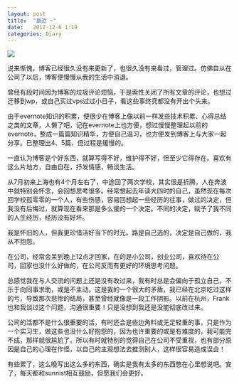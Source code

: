 ```yaml
---
layout: post
title:  "最近 ~"
date:   2012-12-6 1:19
categories: Diary
---
```


![](http://pic.yupoo.com/mygoare_v/Ct4RWnyP/medium.jpg)

说来惭愧，博客已经很久没有来更新了，也很久没有来看过，管理过。仿佛自从在公司了以后，博客便慢慢从我的生活中消退。

曾经有段时间因为博客的垃圾评论烦恼，于是索性关闭了所有文章的评论，也想过迁移到wp，或自己买过vps过过小日子，看这些事终究都没有开出个头来。

由于evernote知识的积累，便很少在博客上像以前一样发些技术积累、心得总结之类的文章，人懒了吧，记在evernote上也方便，想过慢慢整理起以前的evernote，整成一篇篇知识精华，方便自己温习，也方便发到博客上与大家一起分享。已整理出4、5篇，但过程是缓慢的。

一直认为博客是个好东西，就算写得不好，维护得不好，但至少它得存在。喜欢有这么片地方，自由自在，抒发情感，畅谈生活。

从7月初来上海也有4个月左右了，中途回了两次学校，其实很是折腾，人在奔波中就特别会怀念，会回想思考很多。经常想起去年读大四时的自己，虽然现在每次回学校孤零零的一个人，有些伤感，容易回想起一些经历的往事，做过的决定，但我没有后悔过，就算现在看来那是多么傻的一个决定。不同的决定，赋予了我不同的人生经历，经历没有好坏。

我是怀旧的人，但我更珍惜活好当下的时光。路是自己选的，决定是自己做的，我从不抱怨。

在公司，经常会呆到晚上12点才回家，在的是小公司，创业公司，喜欢待在公司，回家也没什么好做的，在公司反而有更好的环境思考问题。

总感觉我在与人交流的问题上还是没有改过来，我有时总是会偏向于孤立自己，不乐于向同事求助，或是不主动。这是我的一个很大的矛盾，我已经在北京吃过这样的亏，导致那次悲惨的结局，甚至曾经就像是一段工作阴影。以前在杭州，Frank也和我谈过这个问题，沟通很重要！只是没想到我还是没能彻底改过来。

公司的活都不是什么很重要的活，有时还会是些边角料或无足轻重的事，只是作为一个实习生，做这些也没什么好抱怨的，因为也许重要的或是有难度的，我可能完不成，那样就很尴尬了。所以有时就特别的觉得自己在公司不受重视，也有部分原因是自己的心理在作怪，以自己的主观想法去推测别人，这样很容易造成误会！

有些累了，这么晚写出这么多的东西，确实是我有太多的东西憋在心里想说吧。安了，每天都和sunnist相互鼓励，但愿我们会更好。
